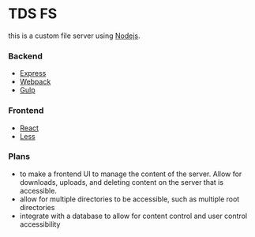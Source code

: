 # TDS FS
this is a custom file server using [Nodejs](https://nodejs.org/en/).

### Backend
- [Express](https://expressjs.com/)
- [Webpack](https://webpack.github.io/)
- [Gulp](http://gulpjs.com/)

### Frontend
- [React](https://facebook.github.io/react/)
- [Less](http://lesscss.org/)

### Plans
- to make a frontend UI to manage the content of the server. Allow for downloads, uploads, and deleting content on the server that is accessible.
- allow for multiple directories to be accessible, such as multiple root directories
- integrate with a database to allow for content control and user control accessibility
